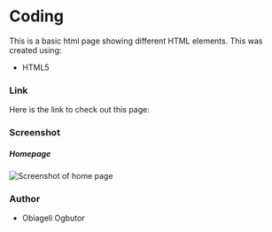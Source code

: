 # Coding
This is a basic html page showing different HTML elements. This was created using:
* HTML5

### Link
Here is the link to check out this page: 

### Screenshot
##### Homepage
![Screenshot of home page]()

### Author
* Obiageli Ogbutor